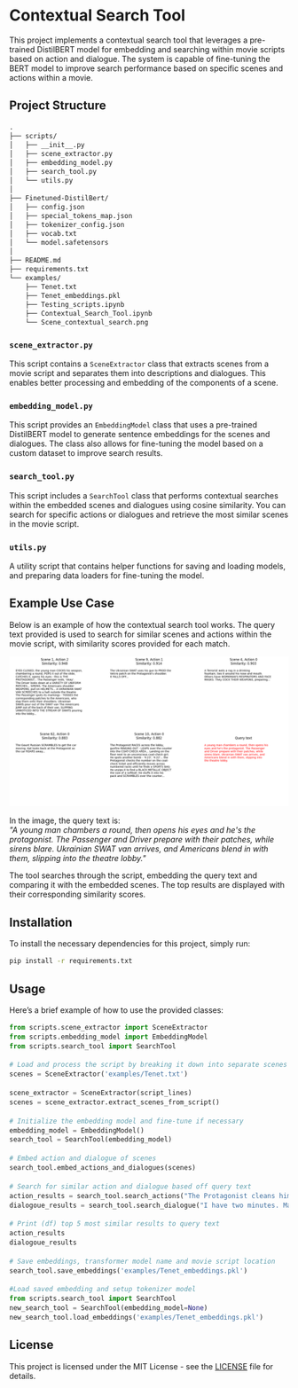 
# Contextual Search Tool

This project implements a contextual search tool that leverages a pre-trained DistilBERT model for embedding and searching within movie scripts based on action and dialogue. The system is capable of fine-tuning the BERT model to improve search performance based on specific scenes and actions within a movie.

## Project Structure

```
.
├── scripts/
│   ├── __init__.py
│   ├── scene_extractor.py
│   ├── embedding_model.py
│   ├── search_tool.py
│   └── utils.py
│ 
├── Finetuned-DistilBert/
│   ├── config.json
│   ├── special_tokens_map.json
│   ├── tokenizer_config.json
│   ├── vocab.txt
│   └── model.safetensors
│ 
├── README.md
├── requirements.txt
└── examples/
    ├── Tenet.txt
    ├── Tenet_embeddings.pkl
    ├── Testing_scripts.ipynb
    ├── Contextual_Search_Tool.ipynb
    └── Scene_contextual_search.png
```

### `scene_extractor.py`
This script contains a `SceneExtractor` class that extracts scenes from a movie script and separates them into descriptions and dialogues. This enables better processing and embedding of the components of a scene.

### `embedding_model.py`
This script provides an `EmbeddingModel` class that uses a pre-trained DistilBERT model to generate sentence embeddings for the scenes and dialogues. The class also allows for fine-tuning the model based on a custom dataset to improve search results.

### `search_tool.py`
This script includes a `SearchTool` class that performs contextual searches within the embedded scenes and dialogues using cosine similarity. You can search for specific actions or dialogues and retrieve the most similar scenes in the movie script.

### `utils.py`
A utility script that contains helper functions for saving and loading models, and preparing data loaders for fine-tuning the model.

## Example Use Case

Below is an example of how the contextual search tool works. The query text provided is used to search for similar scenes and actions within the movie script, with similarity scores provided for each match.

![Scene Contextual Search](examples/Scene_contextual_search.png)

In the image, the query text is:  
*"A young man chambers a round, then opens his eyes and he's the protagonist. The Passenger and Driver prepare with their patches, while sirens blare. Ukrainian SWAT van arrives, and Americans blend in with them, slipping into the theatre lobby."*

The tool searches through the script, embedding the query text and comparing it with the embedded scenes. The top results are displayed with their corresponding similarity scores.

## Installation

To install the necessary dependencies for this project, simply run:

```bash
pip install -r requirements.txt
```

## Usage

Here’s a brief example of how to use the provided classes:

```python
from scripts.scene_extractor import SceneExtractor
from scripts.embedding_model import EmbeddingModel
from scripts.search_tool import SearchTool

# Load and process the script by breaking it down into separate scenes
scenes = SceneExtractor('examples/Tenet.txt')

scene_extractor = SceneExtractor(script_lines)
scenes = scene_extractor.extract_scenes_from_script()

# Initialize the embedding model and fine-tune if necessary
embedding_model = EmbeddingModel()
search_tool = SearchTool(embedding_model)

# Embed action and dialogue of scenes
search_tool.embed_actions_and_dialogues(scenes)

# Search for similar action and dialogue based off query text
action_results = search_tool.search_actions("The Protagonist cleans himself and steps towards a car.", scenes, embedding_type='mean')
dialogoue_results = search_tool.search_dialogue("I have two minutes. Make up your mind.", scenes, embedding_type='mean')

# Print (df) top 5 most similar results to query text
action_results
dialogoue_results

# Save embeddings, transformer model name and movie script location
search_tool.save_embeddings('examples/Tenet_embeddings.pkl')

#Load saved embedding and setup tokenizer model
from scripts.search_tool import SearchTool
new_search_tool = SearchTool(embedding_model=None)
new_search_tool.load_embeddings('examples/Tenet_embeddings.pkl')

```

## License

This project is licensed under the MIT License - see the [LICENSE](LICENSE) file for details.
